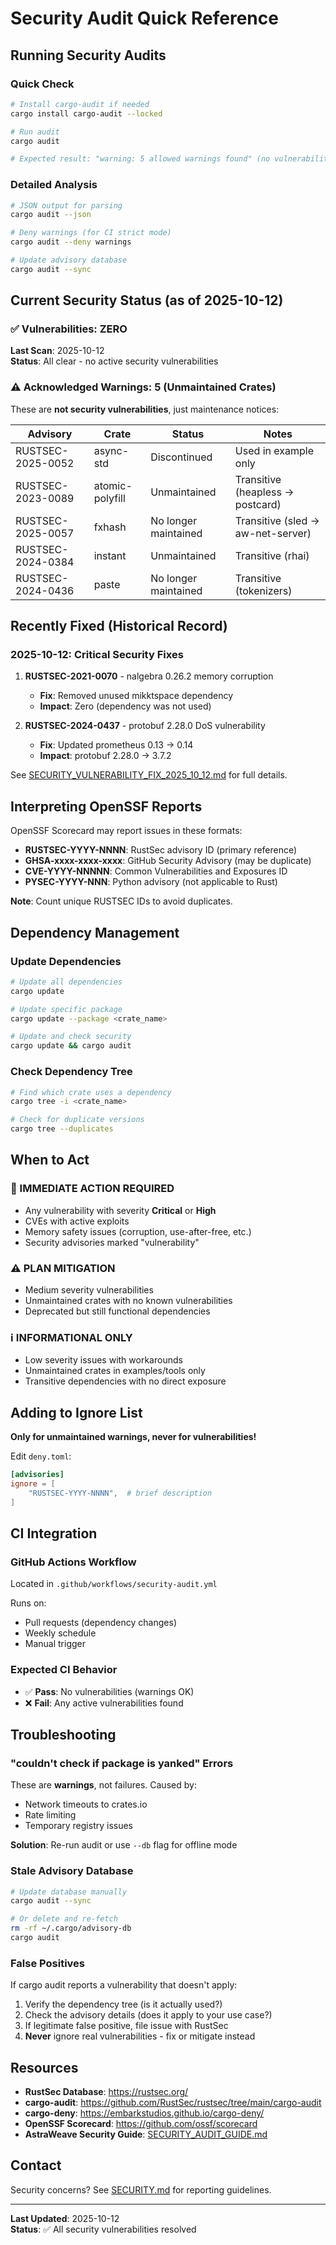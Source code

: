 # Security Audit Quick Reference

## Running Security Audits

### Quick Check
```bash
# Install cargo-audit if needed
cargo install cargo-audit --locked

# Run audit
cargo audit

# Expected result: "warning: 5 allowed warnings found" (no vulnerabilities)
```

### Detailed Analysis
```bash
# JSON output for parsing
cargo audit --json

# Deny warnings (for CI strict mode)
cargo audit --deny warnings

# Update advisory database
cargo audit --sync
```

## Current Security Status (as of 2025-10-12)

### ✅ Vulnerabilities: ZERO

**Last Scan**: 2025-10-12  
**Status**: All clear - no active security vulnerabilities

### ⚠️ Acknowledged Warnings: 5 (Unmaintained Crates)

These are **not security vulnerabilities**, just maintenance notices:

| Advisory | Crate | Status | Notes |
|----------|-------|--------|-------|
| RUSTSEC-2025-0052 | async-std | Discontinued | Used in example only |
| RUSTSEC-2023-0089 | atomic-polyfill | Unmaintained | Transitive (heapless → postcard) |
| RUSTSEC-2025-0057 | fxhash | No longer maintained | Transitive (sled → aw-net-server) |
| RUSTSEC-2024-0384 | instant | Unmaintained | Transitive (rhai) |
| RUSTSEC-2024-0436 | paste | No longer maintained | Transitive (tokenizers) |

## Recently Fixed (Historical Record)

### 2025-10-12: Critical Security Fixes

1. **RUSTSEC-2021-0070** - nalgebra 0.26.2 memory corruption
   - **Fix**: Removed unused mikktspace dependency
   - **Impact**: Zero (dependency was not used)

2. **RUSTSEC-2024-0437** - protobuf 2.28.0 DoS vulnerability
   - **Fix**: Updated prometheus 0.13 → 0.14
   - **Impact**: protobuf 2.28.0 → 3.7.2

See [SECURITY_VULNERABILITY_FIX_2025_10_12.md](../SECURITY_VULNERABILITY_FIX_2025_10_12.md) for full details.

## Interpreting OpenSSF Reports

OpenSSF Scorecard may report issues in these formats:

- **RUSTSEC-YYYY-NNNN**: RustSec advisory ID (primary reference)
- **GHSA-xxxx-xxxx-xxxx**: GitHub Security Advisory (may be duplicate)
- **CVE-YYYY-NNNNN**: Common Vulnerabilities and Exposures ID
- **PYSEC-YYYY-NNN**: Python advisory (not applicable to Rust)

**Note**: Count unique RUSTSEC IDs to avoid duplicates.

## Dependency Management

### Update Dependencies
```bash
# Update all dependencies
cargo update

# Update specific package
cargo update --package <crate_name>

# Update and check security
cargo update && cargo audit
```

### Check Dependency Tree
```bash
# Find which crate uses a dependency
cargo tree -i <crate_name>

# Check for duplicate versions
cargo tree --duplicates
```

## When to Act

### 🚨 IMMEDIATE ACTION REQUIRED
- Any vulnerability with severity **Critical** or **High**
- CVEs with active exploits
- Memory safety issues (corruption, use-after-free, etc.)
- Security advisories marked "vulnerability"

### ⚠️ PLAN MITIGATION
- Medium severity vulnerabilities
- Unmaintained crates with no known vulnerabilities
- Deprecated but still functional dependencies

### ℹ️ INFORMATIONAL ONLY
- Low severity issues with workarounds
- Unmaintained crates in examples/tools only
- Transitive dependencies with no direct exposure

## Adding to Ignore List

**Only for unmaintained warnings, never for vulnerabilities!**

Edit `deny.toml`:
```toml
[advisories]
ignore = [
    "RUSTSEC-YYYY-NNNN",  # brief description
]
```

## CI Integration

### GitHub Actions Workflow
Located in `.github/workflows/security-audit.yml`

Runs on:
- Pull requests (dependency changes)
- Weekly schedule
- Manual trigger

### Expected CI Behavior
- ✅ **Pass**: No vulnerabilities (warnings OK)
- ❌ **Fail**: Any active vulnerabilities found

## Troubleshooting

### "couldn't check if package is yanked" Errors
These are **warnings**, not failures. Caused by:
- Network timeouts to crates.io
- Rate limiting
- Temporary registry issues

**Solution**: Re-run audit or use `--db` flag for offline mode

### Stale Advisory Database
```bash
# Update database manually
cargo audit --sync

# Or delete and re-fetch
rm -rf ~/.cargo/advisory-db
cargo audit
```

### False Positives
If cargo audit reports a vulnerability that doesn't apply:
1. Verify the dependency tree (is it actually used?)
2. Check the advisory details (does it apply to your use case?)
3. If legitimate false positive, file issue with RustSec
4. **Never** ignore real vulnerabilities - fix or mitigate instead

## Resources

- **RustSec Database**: https://rustsec.org/
- **cargo-audit**: https://github.com/RustSec/rustsec/tree/main/cargo-audit
- **cargo-deny**: https://embarkstudios.github.io/cargo-deny/
- **OpenSSF Scorecard**: https://github.com/ossf/scorecard
- **AstraWeave Security Guide**: [SECURITY_AUDIT_GUIDE.md](SECURITY_AUDIT_GUIDE.md)

## Contact

Security concerns? See [SECURITY.md](../SECURITY.md) for reporting guidelines.

---

**Last Updated**: 2025-10-12  
**Status**: ✅ All security vulnerabilities resolved
